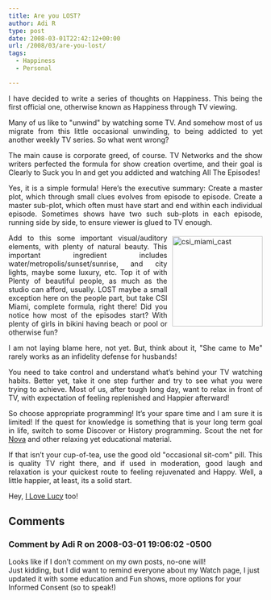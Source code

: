 ```yaml
---
title: Are you LOST?
author: Adi R
type: post
date: 2008-03-01T22:42:12+00:00
url: /2008/03/are-you-lost/
tags:
  - Happiness
  - Personal

---
```

<p align="justify">
  I have decided to write a series of thoughts on Happiness. This being the first official one, otherwise known as Happiness through TV viewing.
</p>

<p align="justify">
  Many of us like to "unwind" by watching some TV. And somehow most of us migrate from this little occasional unwinding, to being addicted to yet another weekly TV series. So what went wrong?
</p>

<p align="justify">
  The main cause is corporate greed, of course. TV Networks and the show writers perfected the formula for show creation overtime, and their goal is Clearly to Suck you In and get you addicted and watching All The Episodes!
</p>

<p align="justify">
  Yes, it is a simple formula! Here&#8217;s the executive summary: Create a master plot, which through small clues evolves from episode to episode. Create a master sub-plot, which often must have start and end within each individual episode. Sometimes shows have two such sub-plots in each episode, running side by side, to ensure viewer is glued to TV enough.
</p>

<p align="justify">
  <a href="https://i0.wp.com/www.adir1.com//uploads/2008/03/csi-miami-cast.jpg" target="_blank"><img style="border-top-width: 0px; border-left-width: 0px; border-bottom-width: 0px; margin: 5px 0px 0px 10px; border-right-width: 0px" height="179" alt="csi_miami_cast" src="https://i0.wp.com/www.adir1.com//uploads/2008/03/csi-miami-cast-thumb.jpg?resize=179%2C179" width="179" align="right" border="0" data-recalc-dims="1" /></a> Add to this some important visual/auditory elements, with plenty of natural beauty. This important ingredient includes water/metropolis/sunset/sunrise, and city lights, maybe some luxury, etc. Top it of with Plenty of beautiful people, as much as the studio can afford, usually. LOST maybe a small exception here on the people part, but take CSI Miami, complete formula, right there! Did you notice how most of the episodes start? With plenty of girls in bikini having beach or pool or otherwise fun?
</p>

<p align="justify">
  I am not laying blame here, not yet. But, think about it, "She came to Me" rarely works as an infidelity defense for husbands!
</p>

<p align="justify">
  You need to take control and understand what&#8217;s behind your TV watching habits. Better yet, take it one step further and try to see what you were trying to achieve. Most of us, after tough long day, want to relax in front of TV, with expectation of feeling replenished and Happier afterward!
</p>

<p align="justify">
  So choose appropriate programming! It&#8217;s your spare time and I am sure it is limited! If the quest for knowledge is something that is your long term goal in life, switch to some Discover or History programming. Scout the net for <a href="http://www.pbs.org/wgbh/nova/programs/" target="_blank">Nova</a> and other relaxing yet educational material.
</p>

<p align="justify">
  If that isn&#8217;t your cup-of-tea, use the good old "occasional sit-com" pill. This is quality TV right there, and if used in moderation, good laugh and relaxation is your quickest route to feeling rejuvenated and Happy. Well, a little happier, at least, its a solid start.
</p>

Hey, <a href="http://www.tvland.com/video/index.jhtml?bcpid=174317557&bclid=202217714" target="_blank">I Love Lucy</a> too!

## Comments

### Comment by Adi R on 2008-03-01 19:06:02 -0500
Looks like if I don&#8217;t comment on my own posts, no-one will!  
Just kidding, but I did want to remind everyone about my Watch page, I just updated it with some education and Fun shows, more options for your Informed Consent (so to speak!)